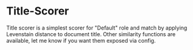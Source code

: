 # Title-Scorer

Title scorer is a simplest scorer for "Default" role and match by applying Levenstain distance to document title. 
Other similarity functions are available, let me know if you want them exposed via config.
